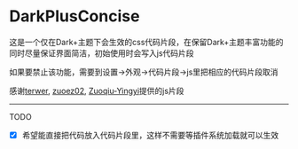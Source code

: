 # DarkPlusConcise
这是一个仅在Dark+主题下会生效的css代码片段，在保留Dark+主题丰富功能的同时尽量保证界面简洁，初始使用时会写入js代码片段

如果要禁止该功能，需要到设置->外观->代码片段->js里把相应的代码片段取消

感谢[terwer](https://github.com/terwer), [zuoez02](https://github.com/zuoez02), [Zuoqiu-Yingyi](https://github.com/Zuoqiu-Yingyi)提供的js片段

---
TODO

- [x] 希望能直接把代码放入代码片段里，这样不需要等插件系统加载就可以生效
